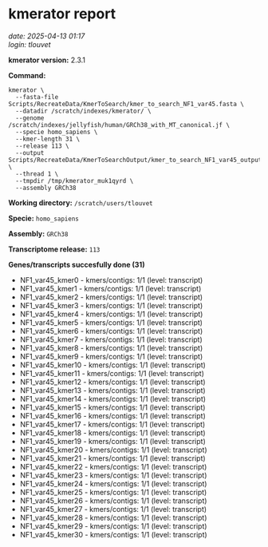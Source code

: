 # kmerator report
*date: 2025-04-13 01:17*  
*login: tlouvet*

**kmerator version:** 2.3.1

**Command:**

```
kmerator \
  --fasta-file Scripts/RecreateData/KmerToSearch/kmer_to_search_NF1_var45.fasta \
  --datadir /scratch/indexes/kmerator/ \
  --genome /scratch/indexes/jellyfish/human/GRCh38_with_MT_canonical.jf \
  --specie homo_sapiens \
  --kmer-length 31 \
  --release 113 \
  --output Scripts/RecreateData/KmerToSearchOutput/kmer_to_search_NF1_var45_output \
  --thread 1 \
  --tmpdir /tmp/kmerator_muk1qyrd \
  --assembly GRCh38
```

**Working directory:** `/scratch/users/tlouvet`

**Specie:** `homo_sapiens`

**Assembly:** `GRCh38`

**Transcriptome release:** `113`

**Genes/transcripts succesfully done (31)**

- NF1_var45_kmer0 - kmers/contigs: 1/1 (level: transcript)
- NF1_var45_kmer1 - kmers/contigs: 1/1 (level: transcript)
- NF1_var45_kmer2 - kmers/contigs: 1/1 (level: transcript)
- NF1_var45_kmer3 - kmers/contigs: 1/1 (level: transcript)
- NF1_var45_kmer4 - kmers/contigs: 1/1 (level: transcript)
- NF1_var45_kmer5 - kmers/contigs: 1/1 (level: transcript)
- NF1_var45_kmer6 - kmers/contigs: 1/1 (level: transcript)
- NF1_var45_kmer7 - kmers/contigs: 1/1 (level: transcript)
- NF1_var45_kmer8 - kmers/contigs: 1/1 (level: transcript)
- NF1_var45_kmer9 - kmers/contigs: 1/1 (level: transcript)
- NF1_var45_kmer10 - kmers/contigs: 1/1 (level: transcript)
- NF1_var45_kmer11 - kmers/contigs: 1/1 (level: transcript)
- NF1_var45_kmer12 - kmers/contigs: 1/1 (level: transcript)
- NF1_var45_kmer13 - kmers/contigs: 1/1 (level: transcript)
- NF1_var45_kmer14 - kmers/contigs: 1/1 (level: transcript)
- NF1_var45_kmer15 - kmers/contigs: 1/1 (level: transcript)
- NF1_var45_kmer16 - kmers/contigs: 1/1 (level: transcript)
- NF1_var45_kmer17 - kmers/contigs: 1/1 (level: transcript)
- NF1_var45_kmer18 - kmers/contigs: 1/1 (level: transcript)
- NF1_var45_kmer19 - kmers/contigs: 1/1 (level: transcript)
- NF1_var45_kmer20 - kmers/contigs: 1/1 (level: transcript)
- NF1_var45_kmer21 - kmers/contigs: 1/1 (level: transcript)
- NF1_var45_kmer22 - kmers/contigs: 1/1 (level: transcript)
- NF1_var45_kmer23 - kmers/contigs: 1/1 (level: transcript)
- NF1_var45_kmer24 - kmers/contigs: 1/1 (level: transcript)
- NF1_var45_kmer25 - kmers/contigs: 1/1 (level: transcript)
- NF1_var45_kmer26 - kmers/contigs: 1/1 (level: transcript)
- NF1_var45_kmer27 - kmers/contigs: 1/1 (level: transcript)
- NF1_var45_kmer28 - kmers/contigs: 1/1 (level: transcript)
- NF1_var45_kmer29 - kmers/contigs: 1/1 (level: transcript)
- NF1_var45_kmer30 - kmers/contigs: 1/1 (level: transcript)
